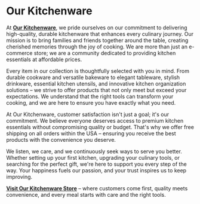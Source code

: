 # Our Kitchenware

At [**Our Kitchenware**](https://www.ourkitchenware.com), we pride ourselves on our commitment to delivering high-quality, durable kitchenware that enhances every culinary journey. Our mission is to bring families and friends together around the table, creating cherished memories through the joy of cooking. We are more than just an e-commerce store; we are a community dedicated to providing kitchen essentials at affordable prices.

Every item in our collection is thoughtfully selected with you in mind. From durable cookware and versatile bakeware to elegant tableware, stylish drinkware, essential kitchen utensils, and innovative kitchen organization solutions – we strive to offer products that not only meet but exceed your expectations. We understand that the right tools can transform your cooking, and we are here to ensure you have exactly what you need.

At Our Kitchenware, customer satisfaction isn't just a goal; it's our commitment. We believe everyone deserves access to premium kitchen essentials without compromising quality or budget. That's why we offer free shipping on all orders within the USA – ensuring you receive the best products with the convenience you deserve.

We listen, we care, and we continuously seek ways to serve you better. Whether setting up your first kitchen, upgrading your culinary tools, or searching for the perfect gift, we're here to support you every step of the way. Your happiness fuels our passion, and your trust inspires us to keep improving.

[**Visit Our Kitchenware Store**](https://www.ourkitchenware.com) – where customers come first, quality meets convenience, and every meal starts with care and the right tools.
